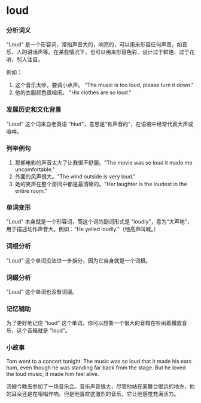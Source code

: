 # loud

### 分析词义

  

"Loud" 是一个形容词，常指声音大的，响亮的，可以用来形容任何声音，如音乐、人的讲话声等。在某些情况下，也可以用来形容色彩、设计过于鲜艳、过于花哨，引人注目。

  

例如：

  

1.  这个音乐太吵，要调小点声。 "The music is too loud, please turn it down."
2.  他的衣服颜色很喧闹。 "His clothes are so loud."

  

### 发展历史和文化背景

  

"Loud" 这个词来自老英语 "hlud"，意思是“有声音的”，在语境中经常代表大声或喧哗。

  

### 列举例句

  

1.  那部电影的声音太大了让我很不舒服。"The movie was so loud it made me uncomfortable."
2.  外面的风声很大。"The wind outside is very loud."
3.  她的笑声在整个房间中都是最清晰的。"Her laughter is the loudest in the entire room."

  

### 单词变形

  

"Loud" 本身就是一个形容词，而这个词的副词形式是 "loudly"，意为“大声地”，用于描述动作声音大。例如："He yelled loudly."（他高声叫喊。）

  

### 词根分析

  

"Loud" 这个单词没法进一步拆分，因为它自身就是一个词根。

  

### 词缀分析

  

"Loud" 这个单词也没有词缀。

  

### 记忆辅助

  

为了更好地记住 "loud" 这个单词，你可以想象一个很大的音箱在吵闹着播放音乐，这个音箱就是 "loud"。

  

### 小故事

  

Tom went to a concert tonight. The music was so loud that it made his ears hum, even though he was standing far back from the stage. But he loved the loud music, it made him feel alive.

  

汤姆今晚去参加了一场音乐会。音乐声音很大，尽管他站在离舞台很远的地方，他的耳朵还是在嗡嗡作响。但是他喜欢这激烈的音乐，它让他感觉充满活力。
